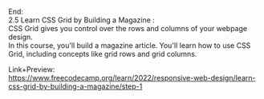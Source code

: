End:  </br>
2.5 Learn CSS Grid by Building a Magazine : </br>
CSS Grid gives you control over the rows and columns of your webpage design. </br>
In this course, you'll build a magazine article. You'll learn how to use CSS Grid, including concepts like grid rows and grid columns.</br>

Link+Preview:<br>
https://www.freecodecamp.org/learn/2022/responsive-web-design/learn-css-grid-by-building-a-magazine/step-1
